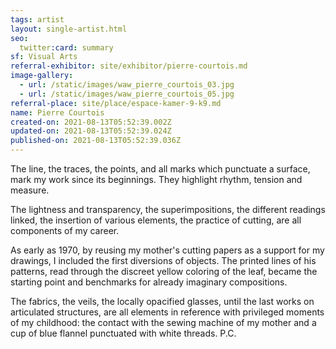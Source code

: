 ```yaml
---
tags: artist
layout: single-artist.html
seo:
  twitter:card: summary
sf: Visual Arts
referral-exhibitor: site/exhibitor/pierre-courtois.md
image-gallery:
  - url: /static/images/waw_pierre_courtois_03.jpg
  - url: /static/images/waw_pierre_courtois_05.jpg
referral-place: site/place/espace-kamer-9-k9.md
name: Pierre Courtois
created-on: 2021-08-13T05:52:39.002Z
updated-on: 2021-08-13T05:52:39.024Z
published-on: 2021-08-13T05:52:39.036Z
---
```

<!--StartFragment-->

The line, the traces, the points, and all marks which punctuate a surface, mark my work since its beginnings. They highlight rhythm, tension and measure.

The lightness and transparency, the superimpositions, the different readings linked, the insertion of various elements, the practice of cutting, are all components of my career.

As early as 1970, by reusing my mother's cutting papers as a support for my drawings, I included the first diversions of objects. The printed lines of his patterns, read through the discreet yellow coloring of the leaf, became the starting point and benchmarks for already imaginary compositions.

The fabrics, the veils, the locally opacified glasses, until the last works on articulated structures, are all elements in reference with privileged moments of my childhood: the contact with the sewing machine of my mother and a cup of blue flannel punctuated with white threads. P.C.



<!--EndFragment-->